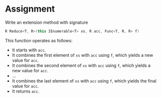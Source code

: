 # Assignment

Write an extension method with signature

```csharp
R Reduce<T, R>(this IEnumerable<T> xs, R acc, Func<T, R, R> f)
```

This function operates as follows:

* It starts with `acc`.
* It combines the first element of `xs` with `acc` using `f`, which yields a new value for `acc`.
* It combines the second element of `xs` with `acc` using `f`, which yields a new value for `acc`.
* ...
* It combines the last element of `xs` with `acc` using `f`, which yields the final value for `acc`.
* It returns `acc`.
